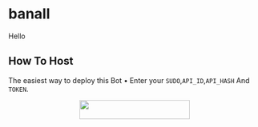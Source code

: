 # banall
Hello

## How To Host
The easiest way to deploy this Bot
• Enter your ```SUDO```,```API_ID```,```API_HASH``` And ```TOKEN```.
<p align="center"><a href="https://heroku.com/deploy?template=https://github.com/NadaanXNitric/TgActionBot"> <img src="https://img.shields.io/badge/Deploy%20To%20Heroku-black?style=for-the-badge&logo=heroku" width="220" height="38.45"/></a></p>
 
